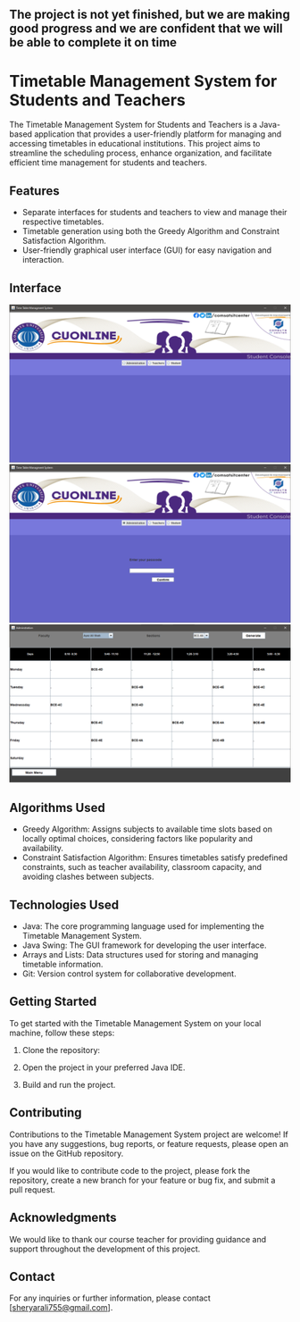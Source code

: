 ## The project is not yet finished, but we are making good progress and we are confident that we will be able to complete it on time

# Timetable Management System for Students and Teachers

The Timetable Management System for Students and Teachers is a Java-based application that provides a user-friendly platform for managing and accessing timetables in educational institutions. This project aims to streamline the scheduling process, enhance organization, and facilitate efficient time management for students and teachers.

## Features

- Separate interfaces for students and teachers to view and manage their respective timetables.
- Timetable generation using both the Greedy Algorithm and Constraint Satisfaction Algorithm.
- User-friendly graphical user interface (GUI) for easy navigation and interaction.

## Interface
![First interface](/images/image.png)
![admin block](/images/image-1.png)
![admin panel](/images/image-2.png)

## Algorithms Used

- Greedy Algorithm: Assigns subjects to available time slots based on locally optimal choices, considering factors like popularity and availability.
- Constraint Satisfaction Algorithm: Ensures timetables satisfy predefined constraints, such as teacher availability, classroom capacity, and avoiding clashes between subjects.

## Technologies Used

- Java: The core programming language used for implementing the Timetable Management System.
- Java Swing: The GUI framework for developing the user interface.
- Arrays and Lists: Data structures used for storing and managing timetable information.
- Git: Version control system for collaborative development.

## Getting Started

To get started with the Timetable Management System on your local machine, follow these steps:

1. Clone the repository:


2. Open the project in your preferred Java IDE.

3. Build and run the project.

## Contributing

Contributions to the Timetable Management System project are welcome! If you have any suggestions, bug reports, or feature requests, please open an issue on the GitHub repository.

If you would like to contribute code to the project, please fork the repository, create a new branch for your feature or bug fix, and submit a pull request.


## Acknowledgments

We would like to thank our course teacher for providing guidance and support throughout the development of this project.

## Contact

For any inquiries or further information, please contact [sheryarali755@gmail.com].


